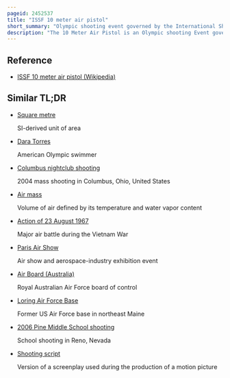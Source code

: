 ```yaml
---
pageid: 2452537
title: "ISSF 10 meter air pistol"
short_summary: "Olympic shooting event governed by the International Shooting Sport Federation"
description: "The 10 Meter Air Pistol is an Olympic shooting Event governed by the international Shooting Sports Federation. It is similar to 10 Meter Air Rifle in that it is shot with 4. 5 mm Caliber Air Guns at a Distance of 10 Metres, and that the Match consists of a Qualification Round of 60 Competition Shots within 75 Minutes. If an electronic Scoring System is not available 15 Minutes are added to the Time Limit. Competitors are permitted to shoot an unlimited Number of Shots during the 15-minute Preparation and Sighting Time. Along with the 50-meter Pistol it is considered a Precision shooting Event. Thus in both Competitions numerous Shooters compete."
---
```


## Reference

- [ISSF 10 meter air pistol (Wikipedia)](https://en.wikipedia.org/?curid=2452537)

## Similar TL;DR

- [Square metre](/tldr/en/square-metre)

  SI-derived unit of area

- [Dara Torres](/tldr/en/dara-torres)

  American Olympic swimmer

- [Columbus nightclub shooting](/tldr/en/columbus-nightclub-shooting)

  2004 mass shooting in Columbus, Ohio, United States

- [Air mass](/tldr/en/air-mass)

  Volume of air defined by its temperature and water vapor content

- [Action of 23 August 1967](/tldr/en/action-of-23-august-1967)

  Major air battle during the Vietnam War

- [Paris Air Show](/tldr/en/paris-air-show)

  Air show and aerospace-industry exhibition event

- [Air Board (Australia)](/tldr/en/air-board-australia)

  Royal Australian Air Force board of control

- [Loring Air Force Base](/tldr/en/loring-air-force-base)

  Former US Air Force base in northeast Maine

- [2006 Pine Middle School shooting](/tldr/en/2006-pine-middle-school-shooting)

  School shooting in Reno, Nevada

- [Shooting script](/tldr/en/shooting-script)

  Version of a screenplay used during the production of a motion picture

